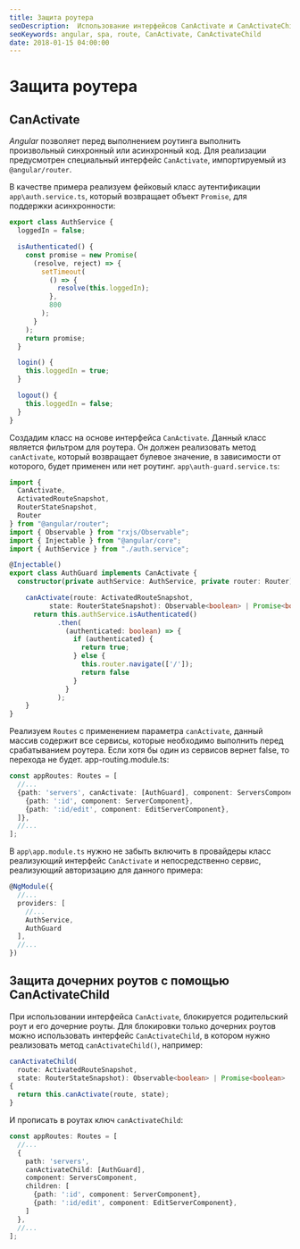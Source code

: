 ```yaml
---
title: Защита роутера
seoDescription:  Использование интерфейсов CanActivate и CanActivateChild для принятия решения об активации роутера.
seoKeywords: angular, spa, route, CanActivate, CanActivateChild
date: 2018-01-15 04:00:00
---
```

# Защита роутера

## CanActivate

*Angular* позволяет перед выполнением роутинга выполнить произвольный синхронный или асинхронный код. Для реализации предусмотрен специальный интерфейс `CanActivate`, импортируемый из `@angular/router`.

В качестве примера реализуем фейковый класс аутентификации `app\auth.service.ts`, который возвращает объект `Promise`, для поддержки асинхронности:

```typescript
export class AuthService {
  loggedIn = false;

  isAuthenticated() {
    const promise = new Promise(
      (resolve, reject) => {
        setTimeout(
          () => {
            resolve(this.loggedIn);
          },
          800
        );
      }
    );
    return promise;
  }

  login() {
    this.loggedIn = true;
  }

  logout() {
    this.loggedIn = false;
  }
}
```

Создадим класс на основе интерфейса `CanActivate`. Данный класс является фильтром для роутера. Он должен реализовать метод `canActivate`, который возвращает булевое значение, в зависимости от которого, будет применен или нет роутинг. `app\auth-guard.service.ts`:

```typescript
import { 
  CanActivate,
  ActivatedRouteSnapshot,
  RouterStateSnapshot,
  Router 
} from "@angular/router";
import { Observable } from "rxjs/Observable";
import { Injectable } from "@angular/core";
import { AuthService } from "./auth.service";

@Injectable()
export class AuthGuard implements CanActivate {
  constructor(private authService: AuthService, private router: Router) {};

    canActivate(route: ActivatedRouteSnapshot,
          state: RouterStateSnapshot): Observable<boolean> | Promise<boolean> | boolean {
      return this.authService.isAuthenticated()
            .then(
              (authenticated: boolean) => {
                if (authenticated) {
                  return true;
                } else {
                  this.router.navigate(['/']);
                  return false
                }
              }
            );
    }
}
```

Реализуем `Routes` с применением параметра `canActivate`, данный массив содержит все сервисы, которые необходимо выполнить перед срабатыванием роутера. Если хотя бы один из сервисов вернет false, то перехода не будет. app-routing.module.ts:

```typescript
const appRoutes: Routes = [
  //...
  {path: 'servers', canActivate: [AuthGuard], component: ServersComponent, children: [
    {path: ':id', component: ServerComponent},
    {path: ':id/edit', component: EditServerComponent},
  ]},
  //...
];
```

В `app\app.module.ts` нужно не забыть включить в провайдеры класс реализующий интерфейс `CanActivate` и непосредственно сервис, реализующий авторизацию для данного примера:

```typescript
@NgModule({
  //...
  providers: [
    //...
    AuthService, 
    AuthGuard
  ],
  //...
})
```

## Защита дочерних роутов с помощью CanActivateChild

При использовании интерфейса `CanActivate`, блокируется родительский роут и его дочерние роуты. Для блокировки только дочерних роутов можно использовать интерфейс `CanActivateChild`, в котором нужно реализовать метод `canActivateChild()`, например:

```typescript
canActivateChild(
  route: ActivatedRouteSnapshot,
  state: RouterStateSnapshot): Observable<boolean> | Promise<boolean> | boolean 
{
  return this.canActivate(route, state);
}
```

И прописать в роутах ключ `canActivateChild`:

```typescript
const appRoutes: Routes = [
  //...
  {
    path: 'servers', 
    canActivateChild: [AuthGuard], 
    component: ServersComponent, 
    children: [
      {path: ':id', component: ServerComponent},
      {path: ':id/edit', component: EditServerComponent},
    ]
  },
  //...
];
```